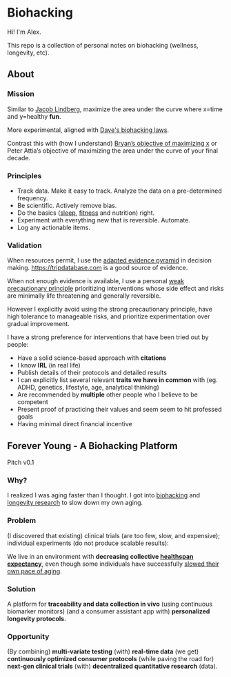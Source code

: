 # Biohacking

Hi! I'm Alex.

This repo is a collection of personal notes on biohacking (wellness, longevity, etc).

## About

### Mission

Similar to [Jacob Lindberg](./reviews/influencers/jacoblindberg.md),
maximize the area under the curve where x=time and y=healthy **fun**.

More experimental, aligned with [Dave's biohacking laws](./notes/game-changers.md).

Contrast this with (how I understand) [Bryan’s objective of maximizing x](https://protocol.bryanjohnson.com/)
or Peter Attia’s objective of maximizing the area under the curve of your final decade.

### Principles

- Track data. Make it easy to track. Analyze the data on a pre-determined frequency.
- Be scientific. Actively remove bias.
- Do the basics
  ([sleep](./protocols/routines/sleep.md),
  [fitness](./protocols/routines/fitness.md) and nutrition) right.
- Experiment with everything new that is reversible. Automate.
- Log any actionable items.

### Validation

When resources permit, I use the [adapted evidence pyramid](https://www.ncbi.nlm.nih.gov/pmc/articles/PMC3124652/)
in decision making. <https://tripdatabase.com> is a good source of evidence.

When not enough evidence is available, I use a personal
[weak precautionary principle](https://en.wikipedia.org/wiki/Precautionary_principle)
prioritizing interventions whose side effect and risks are minimally life threatening
and generally reversible.

However I explicitly avoid using the strong precautionary principle, have high
tolerance to manageable risks, and prioritize experimentation over gradual improvement.

I have a strong preference for interventions that have been tried out by people:

- Have a solid science-based approach with **citations**
- I know **IRL** (in real life)
- Publish details of their protocols and detailed results
- I can explicitly list several relevant **traits we have in common** with
  (eg. ADHD, genetics, lifestyle, age, analytical thinking)
- Are recommended by **multiple** other people who I believe to be competent
- Present proof of practicing their values and seem seem to hit professed goals
- Having minimal direct financial incentive

## Forever Young - A Biohacking Platform

Pitch v0.1

### Why?

I realized I was aging faster than I thought.
I got into [biohacking](https://www.forbes.com/health/wellness/biohacking) and
[longevity research](https://vitalia.city) to slow down my own aging.

### Problem

(I discovered that existing) clinical trials (are too few, slow, and expensive);
individual experiments (do not produce scalable results):

We live in an environment with **decreasing collective [healthspan expectancy](https://alaskapublic.org/2023/03/27/live-free-and-die-the-sad-state-of-u-s-life-expectancy/)**,
even though some individuals have successfully [slowed their own pace of aging](https://rejuvenationolympics.com/).

### Solution

A platform for **traceability and data collection in vivo** (using continuous biomarker monitors)
(and a consumer assistant app with) **personalized longevity protocols**.

### Opportunity

(By combining) **multi-variate testing**
(with) **real-time data**
(we get) **continuously optimized consumer protocols**
(while paving the road for) **next-gen clinical trials**
(with) **decentralized quantitative research** (data).

